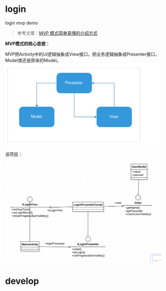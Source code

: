 # login
login mvp demo

> 参考文章：[MVP 模式简单易懂的介绍方式](http://kaedea.com/2015/10/11/android-mvp-pattern/)

**MVP模式的核心思想：**

MVP把Activity中的UI逻辑抽象成View接口，把业务逻辑抽象成Presenter接口，Model类还是原来的Model。
![MVP](./doc/mvp.png)

该项目：
![mvp_login_demo](./doc/mvp_login_demo.png)

# develop